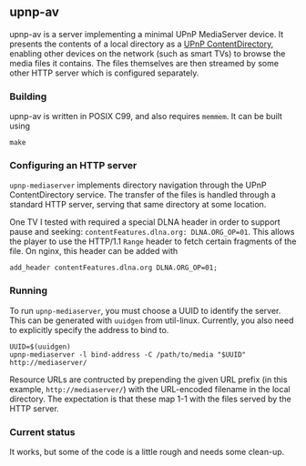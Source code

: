 ## upnp-av

upnp-av is a server implementing a minimal UPnP MediaServer device.
It presents the contents of a local directory as a [UPnP
ContentDirectory], enabling other devices on the network (such as
smart TVs) to browse the media files it contains. The files themselves
are then streamed by some other HTTP server which is configured
separately.

### Building

upnp-av is written in POSIX C99, and also requires `memmem`. It can
be built using

```
make
```

### Configuring an HTTP server

`upnp-mediaserver` implements directory navigation through the UPnP
ContentDirectory service. The transfer of the files is handled
through a standard HTTP server, serving that same directory at some
location.

One TV I tested with required a special DLNA header in order to
support pause and seeking: `contentFeatures.dlna.org: DLNA.ORG_OP=01`.
This allows the player to use the HTTP/1.1 `Range` header to fetch
certain fragments of the file. On nginx, this header can be added with

```
add_header contentFeatures.dlna.org DLNA.ORG_OP=01;
```

### Running

To run `upnp-mediaserver`, you must choose a UUID to identify the
server. This can be generated with `uuidgen` from util-linux.
Currently, you also need to explicitly specify the address to bind
to.

```
UUID=$(uuidgen)
upnp-mediaserver -l bind-address -C /path/to/media "$UUID" http://mediaserver/
```

Resource URLs are contructed by prepending the given URL prefix (in
this example, `http://mediaserver/`) with the URL-encoded filename
in the local directory. The expectation is that these map 1-1 with
the files served by the HTTP server.

### Current status

It works, but some of the code is a little rough and needs some
clean-up.

[UPnP MediaServer]: http://upnp.org/specs/av/UPnP-av-MediaServer-v1-Device.pdf
[UPnP ContentDirectory]: http://upnp.org/specs/av/UPnP-av-ContentDirectory-v1-Service.pdf
